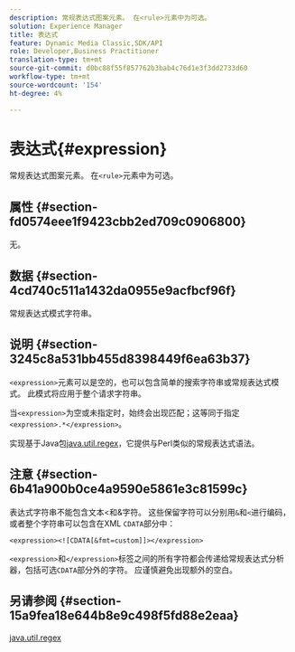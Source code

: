 ```yaml
---
description: 常规表达式图案元素。 在<rule>元素中为可选。
solution: Experience Manager
title: 表达式
feature: Dynamic Media Classic,SDK/API
role: Developer,Business Practitioner
translation-type: tm+mt
source-git-commit: d0bc88f55f857762b3bab4c76d1e3f3dd2733d60
workflow-type: tm+mt
source-wordcount: '154'
ht-degree: 4%

---
```



# 表达式{#expression}

常规表达式图案元素。 在`<rule>`元素中为可选。

## 属性 {#section-fd0574eee1f9423cbb2ed709c0906800}

无。

## 数据 {#section-4cd740c511a1432da0955e9acfbcf96f}

常规表达式模式字符串。

## 说明 {#section-3245c8a531bb455d8398449f6ea63b37}

`<expression>`元素可以是空的，也可以包含简单的搜索字符串或常规表达式模式。 此模式将应用于整个请求字符串。

当`<expression>`为空或未指定时，始终会出现匹配；这等同于指定`<expression>.*</expression>`。

实现基于Java包[java.util.regex](../../../../../ir-api/material-cat/image-rendering-api-ref/c-ir-material-catalog/c-ir-rule-set-reference/r-ir-expression.md#reference-49867deecb58412bbdc2ced564bbea3e)，它提供与Perl类似的常规表达式语法。

## 注意 {#section-6b41a900b0ce4a9590e5861e3c81599c}

表达式字符串不能包含文本&lt;和&amp;字符。 这些保留字符可以分别用`&`和`<`进行编码，或者整个字符串可以包含在XML `CDATA`部分中：

`<expression><![CDATA[&fmt=custom]]></expression>`

`<expression>`和`</expression>`标签之间的所有字符都会传递给常规表达式分析器，包括可选`CDATA`部分外的字符。 应谨慎避免出现额外的空白。

## 另请参阅 {#section-15a9fea18e644b8e9c498f5fd88e2eaa}

[java.util.regex](https://www2.cs.duke.edu/csed/java/jdk1.4.2/docs/api/)
